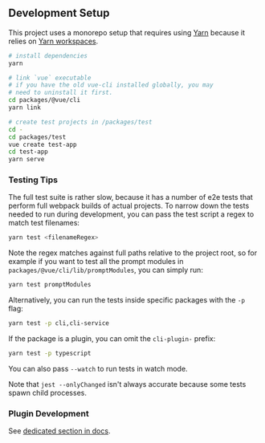 ## Development Setup

This project uses a monorepo setup that requires using [Yarn](https://yarnpkg.com) because it relies on [Yarn workspaces](https://yarnpkg.com/blog/2017/08/02/introducing-workspaces/).

``` sh
# install dependencies
yarn

# link `vue` executable
# if you have the old vue-cli installed globally, you may
# need to uninstall it first.
cd packages/@vue/cli
yarn link

# create test projects in /packages/test
cd -
cd packages/test
vue create test-app
cd test-app
yarn serve
```

### Testing Tips

The full test suite is rather slow, because it has a number of e2e tests that perform full webpack builds of actual projects. To narrow down the tests needed to run during development, you can pass the test script a regex to match test filenames:

``` sh
yarn test <filenameRegex>
```

Note the regex matches against full paths relative to the project root, so for example if you want to test all the prompt modules in `packages/@vue/cli/lib/promptModules`, you can simply run:

``` sh
yarn test promptModules
```

Alternatively, you can run the tests inside specific packages with the `-p` flag:

``` sh
yarn test -p cli,cli-service
```

If the package is a plugin, you can omit the `cli-plugin-` prefix:

``` sh
yarn test -p typescript
```

You can also pass `--watch` to run tests in watch mode.

Note that `jest --onlyChanged` isn't always accurate because some tests spawn child processes.

### Plugin Development

See [dedicated section in docs](https://github.com/vuejs/vue-cli/blob/dev/docs/dev-guide/plugin-dev.md).
